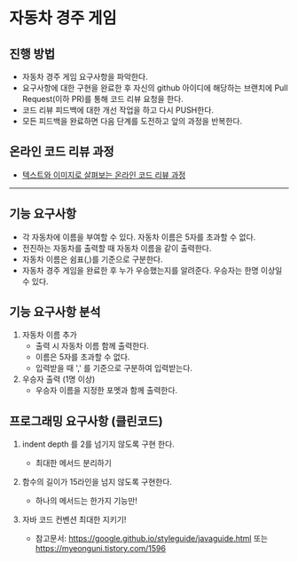 # 자동차 경주 게임
## 진행 방법
* 자동차 경주 게임 요구사항을 파악한다.
* 요구사항에 대한 구현을 완료한 후 자신의 github 아이디에 해당하는 브랜치에 Pull Request(이하 PR)를 통해 코드 리뷰 요청을 한다.
* 코드 리뷰 피드백에 대한 개선 작업을 하고 다시 PUSH한다.
* 모든 피드백을 완료하면 다음 단계를 도전하고 앞의 과정을 반복한다.

## 온라인 코드 리뷰 과정
* [텍스트와 이미지로 살펴보는 온라인 코드 리뷰 과정](https://github.com/next-step/nextstep-docs/tree/master/codereview)
---

## 기능 요구사항

* 각 자동차에 이름을 부여할 수 있다. 자동차 이름은 5자를 초과할 수 없다.
* 전진하는 자동차를 출력할 때 자동차 이름을 같이 출력한다.
* 자동차 이름은 쉼표(,)를 기준으로 구분한다.
* 자동차 경주 게임을 완료한 후 누가 우승했는지를 알려준다. 우승자는 한명 이상일 수 있다.

## 기능 요구사항 분석

1. 자동차 이름 추가
    * 출력 시 자동차 이름 함께 출력한다.
    * 이름은 5자를 초과할 수 없다.  
    * 입력받을 때 ',' 를 기준으로 구분하여 입력받는다. 
2. 우승자 출력 (1명 이상)
    * 우승자 이름을 지정한 포멧과 함께 출력한다.
    
## 프로그래밍 요구사항 (클린코드)

1. indent depth 를 2를 넘기지 않도록 구현 한다.
    * 최대한 메서드 분리하기
    
2. 함수의 길이가 15라인을 넘지 않도록 구현한다.
    * 하나의 메서드는 한가지 기능만!
    
3. 자바 코드 컨벤션 최대한 지키기!
    * 참고문서: https://google.github.io/styleguide/javaguide.html 
      또는 https://myeonguni.tistory.com/1596

